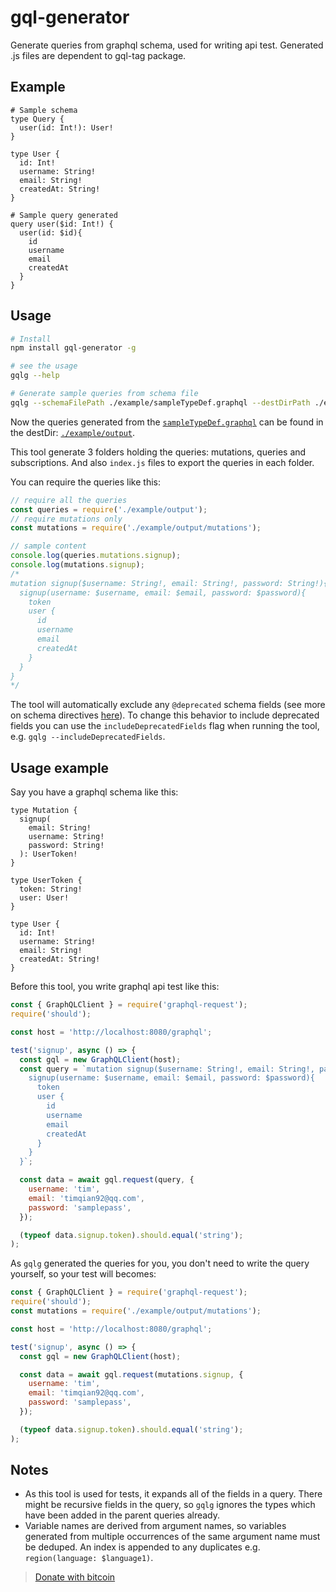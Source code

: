 # gql-generator

Generate queries from graphql schema, used for writing api test.
Generated .js files are dependent to gql-tag package.

## Example
```gql
# Sample schema
type Query {
  user(id: Int!): User!
}

type User {
  id: Int!
  username: String!
  email: String!
  createdAt: String!
}
```

```gql
# Sample query generated
query user($id: Int!) {
  user(id: $id){
    id
    username
    email
    createdAt
  }
}
```

## Usage
```bash
# Install
npm install gql-generator -g

# see the usage
gqlg --help

# Generate sample queries from schema file
gqlg --schemaFilePath ./example/sampleTypeDef.graphql --destDirPath ./example/output --depthLimit 5
```

Now the queries generated from the [`sampleTypeDef.graphql`](./example/sampleTypeDef.graphql) can be found in the destDir: [`./example/output`](./example/output).

This tool generate 3 folders holding the queries: mutations, queries and subscriptions. And also `index.js` files to export the queries in each folder.

You can require the queries like this:

```js
// require all the queries
const queries = require('./example/output');
// require mutations only
const mutations = require('./example/output/mutations');

// sample content
console.log(queries.mutations.signup);
console.log(mutations.signup);
/*
mutation signup($username: String!, email: String!, password: String!){
  signup(username: $username, email: $email, password: $password){
    token
    user {
      id
      username
      email
      createdAt
    }
  }
}
*/

```

The tool will automatically exclude any `@deprecated` schema fields (see more on schema directives [here](https://www.apollographql.com/docs/graphql-tools/schema-directives)). To change this behavior to include deprecated fields you can use the `includeDeprecatedFields` flag when running the tool, e.g. `gqlg --includeDeprecatedFields`.

## Usage example

Say you have a graphql schema like this: 

```gql
type Mutation {
  signup(
    email: String!
    username: String!
    password: String!
  ): UserToken!
}

type UserToken {
  token: String!
  user: User!
}

type User {
  id: Int!
  username: String!
  email: String!
  createdAt: String!
}
```

Before this tool, you write graphql api test like this:

```js
const { GraphQLClient } = require('graphql-request');
require('should');

const host = 'http://localhost:8080/graphql';

test('signup', async () => {
  const gql = new GraphQLClient(host);
  const query = `mutation signup($username: String!, email: String!, password: String!){
    signup(username: $username, email: $email, password: $password){
      token
      user {
        id
        username
        email
        createdAt
      }
    }
  }`;

  const data = await gql.request(query, {
    username: 'tim',
    email: 'timqian92@qq.com',
    password: 'samplepass',
  });

  (typeof data.signup.token).should.equal('string');
);
```

As `gqlg` generated the queries for you, you don't need to write the query yourself, so your test will becomes:

```js
const { GraphQLClient } = require('graphql-request');
require('should');
const mutations = require('./example/output/mutations');

const host = 'http://localhost:8080/graphql';

test('signup', async () => {
  const gql = new GraphQLClient(host);

  const data = await gql.request(mutations.signup, {
    username: 'tim',
    email: 'timqian92@qq.com',
    password: 'samplepass',
  });

  (typeof data.signup.token).should.equal('string');
);
```

## Notes

- As this tool is used for tests, it expands all of the fields in a query. There might be recursive fields in the query, so `gqlg` ignores the types which have been added in the parent queries already.
- Variable names are derived from argument names, so variables generated from multiple occurrences of the same argument name must be deduped. An index is appended to any duplicates e.g. `region(language: $language1)`.

> [Donate with bitcoin](https://getcryptoo.github.io/)
